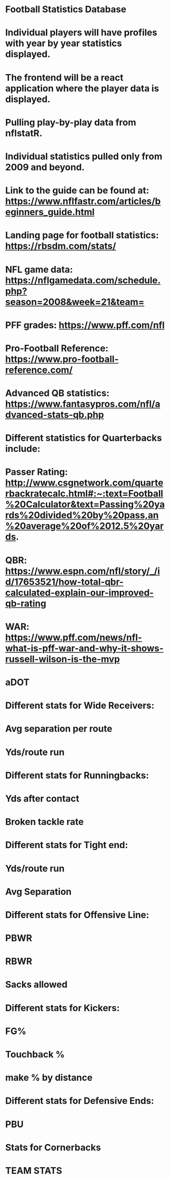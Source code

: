 # Football Statistics Database

# Individual players will have profiles with year by year statistics displayed.
# The frontend will be a react application where the player data is displayed.
# Pulling play-by-play data from nflstatR.
# Individual statistics pulled only from 2009 and beyond.
# Link to the guide can be found at: https://www.nflfastr.com/articles/beginners_guide.html
# Landing page for football statistics: https://rbsdm.com/stats/
# NFL game data: https://nflgamedata.com/schedule.php?season=2008&week=21&team=
# PFF grades: https://www.pff.com/nfl
# Pro-Football Reference: https://www.pro-football-reference.com/
# Advanced QB statistics: https://www.fantasypros.com/nfl/advanced-stats-qb.php

# Different statistics for Quarterbacks include:


#    Passer Rating:       http://www.csgnetwork.com/quarterbackratecalc.html#:~:text=Football%20Calculator&text=Passing%20yards%20divided%20by%20pass,an%20average%20of%2012.5%20yards.

#    QBR: https://www.espn.com/nfl/story/_/id/17653521/how-total-qbr-calculated-explain-our-improved-qb-rating
#    WAR: https://www.pff.com/news/nfl-what-is-pff-war-and-why-it-shows-russell-wilson-is-the-mvp
#    aDOT

# Different stats for Wide Receivers:
  
# Avg separation per route
# Yds/route run
# 

# Different stats for Runningbacks:
 
 # Yds after contact
 # Broken tackle rate
 
# Different stats for Tight end: 
# Yds/route run
# Avg Separation

# Different stats for Offensive Line:
# PBWR
# RBWR
# Sacks allowed

# Different stats for Kickers:
# FG%
# Touchback %
# make % by distance

# Different stats for Defensive Ends:
# PBU

# Stats for Cornerbacks


# TEAM STATS
